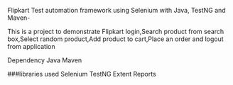 Flipkart Test automation framework using Selenium with Java, TestNG and Maven-

This is a  project to demonstrate Flipkart login,Search product from search box,Select random product,Add product to cart,Place an order and logout from application

Dependency Java Maven

###libraries used Selenium TestNG Extent Reports
